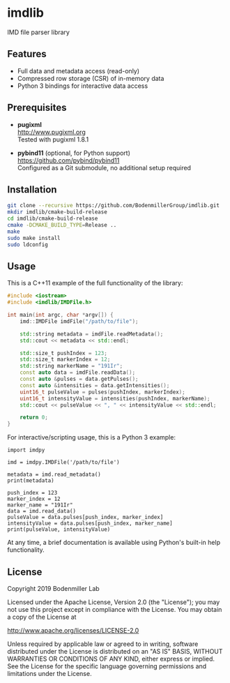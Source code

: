 # imdlib

IMD file parser library

## Features
* Full data and metadata access (read-only)
* Compressed row storage (CSR) of in-memory data
* Python 3 bindings for interactive data access

## Prerequisites

* **pugixml** <br />
http://www.pugixml.org <br />
Tested with pugixml 1.8.1

* **pybind11** (optional, for Python support) <br />
https://github.com/pybind/pybind11 <br />
Configured as a Git submodule, no additional setup required

## Installation

```bash
git clone --recursive https://github.com/BodenmillerGroup/imdlib.git
mkdir imdlib/cmake-build-release
cd imdlib/cmake-build-release
cmake -DCMAKE_BUILD_TYPE=Release ..
make
sudo make install
sudo ldconfig
```

## Usage

This is a C++11 example of the full functionality of the library:

```C++
#include <iostream>
#include <imdlib/IMDFile.h>

int main(int argc, char *argv[]) {
    imd::IMDFile imdFile("/path/to/file");

    std::string metadata = imdFile.readMetadata();
    std::cout << metadata << std::endl;

    std::size_t pushIndex = 123;
    std::size_t markerIndex = 12;
    std::string markerName = "191Ir";
    const auto data = imdFile.readData();
    const auto &pulses = data.getPulses();
    const auto &intensities = data.getIntensities();
    uint16_t pulseValue = pulses(pushIndex, markerIndex);
    uint16_t intensityValue = intensities(pushIndex, markerName);
    std::cout << pulseValue << ", " << intensityValue << std::endl;

    return 0;
}
```

For interactive/scripting usage, this is a Python 3 example:

```python3
import imdpy

imd = imdpy.IMDFile('/path/to/file')

metadata = imd.read_metadata()
print(metadata)

push_index = 123
marker_index = 12
marker_name = "191Ir"
data = imd.read_data()
pulseValue = data.pulses[push_index, marker_index]
intensityValue = data.pulses[push_index, marker_name]
print(pulseValue, intensityValue)
```

At any time, a brief documentation is available using Python's built-in help functionality.

## License

Copyright 2019 Bodenmiller Lab

Licensed under the Apache License, Version 2.0 (the "License");
you may not use this project except in compliance with the License.
You may obtain a copy of the License at

http://www.apache.org/licenses/LICENSE-2.0

Unless required by applicable law or agreed to in writing, software
distributed under the License is distributed on an "AS IS" BASIS,
WITHOUT WARRANTIES OR CONDITIONS OF ANY KIND, either express or implied.
See the License for the specific language governing permissions and
limitations under the License.
